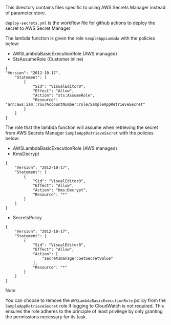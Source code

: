 This directory contains files specific to using AWS Secrets Manager instead of parameter store.

`deploy-secrets.yml` is the workflow file for github actions to deploy the secret to AWS Secret Manager

The lambda function is given the role `SampleAppLambda` with the policies below:
- AWSLambdaBasicExecutionRole (AWS managed)
- StsAssumeRole (Customer inline)

```
{
"Version": "2012-10-17",
    "Statement": [
        {
            "Sid": "VisualEditor0",
            "Effect": "Allow",
            "Action": "sts:AssumeRole",
            "Resource": "arn:aws:iam::YourAccountNumber:role/SampleAppRetrieveSecret"
        }
    ]
}
```

The role that the lambda function will assume when retrieving the secret from AWS Secrets Manager `SampleAppRetrieveSecret` with the policies below:
- AWSLambdaBasicExecutionRole (AWS managed) 
- KmsDecrypt 
```
{
    "Version": "2012-10-17",
    "Statement": [
        {
            "Sid": "VisualEditor0",
            "Effect": "Allow",
            "Action": "kms:Decrypt",
            "Resource": "*"
        }
    ]
}
```
- SecretsPolicy  
```
{
    "Version": "2012-10-17",
    "Statement": [
        {
            "Sid": "VisualEditor0",
            "Effect": "Allow",
            "Action": [
                "secretsmanager:GetSecretValue"
            ],
            "Resource": "*"
        }
    ]
}
```

> [!NOTE]
> You can choose to remove the `AWSLambdaBasicExecutionRole` policy from the `SampleAppRetrieveSecret` role if logging to CloudWatch is not required. This ensures the role adheres to the principle of least privilege by only granting the permissions necessary for its task.
